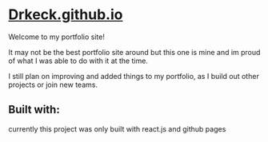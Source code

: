 # [Drkeck.github.io](https://drkeck.github.io/)
Welcome to my portfolio site!

It may not be the best portfolio site around but this one is mine and im proud of what I was able to do with it at the time.

I still plan on improving and added things to my portfolio, as I build out other projects or join new teams.

## Built with:
currently this project was only built with react.js and github pages
